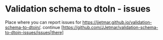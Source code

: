 # Validation schema to dtoIn - issues
Place where you can report issues for https://jjetmar.github.io/validation-schema-to-dtoin/. continue [https://github.com/JJetmar/validation-schema-to-dtoin-issues/issues|there]

